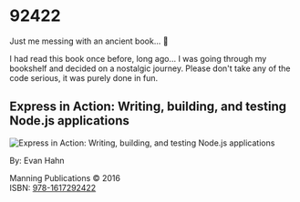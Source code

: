 # 92422
Just me messing with an ancient book... :metal: 

I had read this book once before, long ago... I was going through my bookshelf and decided 
on a nostalgic journey. Please don't take any of the code serious, it was purely done in 
fun.

## Express in Action: Writing, building, and testing Node.js applications

![Express in Action: Writing, building, and testing Node.js applications](https://images-na.ssl-images-amazon.com/images/I/41fLgJegKWL._SX397_BO1,204,203,200_.jpg)  

By: Evan Hahn

Manning Publications &copy; 2016   
ISBN: [978-1617292422](https://amzn.to/2XYIEsf)  
